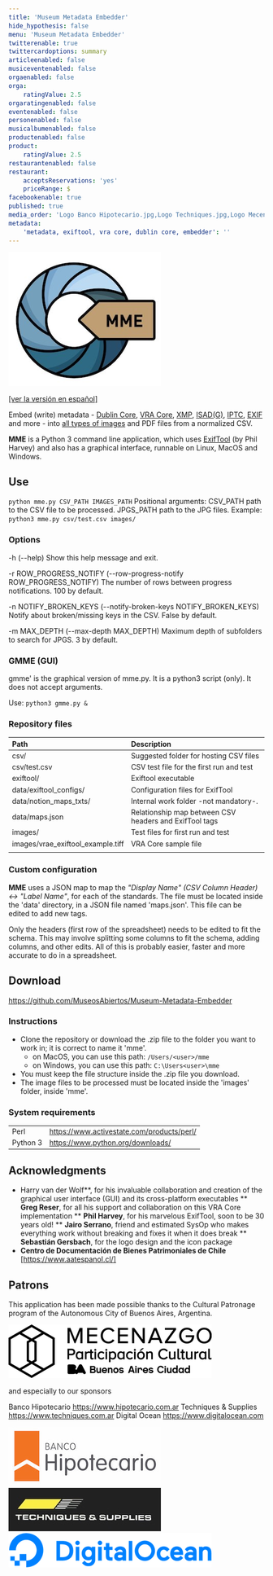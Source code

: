```yaml
---
title: 'Museum Metadata Embedder'
hide_hypothesis: false
menu: 'Museum Metadata Embedder'
twitterenable: true
twittercardoptions: summary
articleenabled: false
musiceventenabled: false
orgaenabled: false
orga:
    ratingValue: 2.5
orgaratingenabled: false
eventenabled: false
personenabled: false
musicalbumenabled: false
productenabled: false
product:
    ratingValue: 2.5
restaurantenabled: false
restaurant:
    acceptsReservations: 'yes'
    priceRange: $
facebookenable: true
published: true
media_order: 'Logo Banco Hipotecario.jpg,Logo Techniques.jpg,Logo Mecenazgo 2021 negro ch.png,DO_Logo_Horizontal_Blue.png'
metadata:
    'metadata, exiftool, vra core, dublin core, embedder': ''
---
```


![mme-logo-300](mme-logo-300.jpg "mme-logo-300")

[[ver la versión en español]](https://docs.museosabiertos.org/es/museum-metadata-embedder)

Embed (write) metadata - [Dublin Core](https://dublincore.org/specifications/dublin-core/), [VRA Core](https://core.vraweb.org/), [XMP](https://www.adobe.com/products/xmp.html), [ISAD(G)](https://www.ica.org/sites/default/files/CBPS_2000_Guidelines_ISAD(G)_Second-edition_EN.pdf), [IPTC](https://iptc.org/standards/photo-metadata/), [EXIF](https://docs.fileformat.com/image/exif/) and more - into [all types of images](https://exiftool.org/#supported) and PDF files from a normalized CSV.

**MME** is a Python 3 command line application, which uses [ExifTool](https://exiftool.org/) (by Phil Harvey) and also has a graphical interface, runnable on Linux, MacOS and Windows.

## Use
<code>python mme.py CSV_PATH IMAGES_PATH</code>
Positional arguments: CSV_PATH path to the CSV file to be processed. JPGS_PATH path to the JPG files.
Example: <code> python3 mme.py csv/test.csv images/</code>

### Options
-h (--help)
    Show this help message and exit.

-r ROW_PROGRESS_NOTIFY (--row-progress-notify ROW_PROGRESS_NOTIFY)
    The number of rows between progress notifications. 100 by default.

-n NOTIFY_BROKEN_KEYS (--notify-broken-keys NOTIFY_BROKEN_KEYS)
    Notify about broken/missing keys in the CSV. False by default.

-m MAX_DEPTH (--max-depth MAX_DEPTH)
    Maximum depth of subfolders to search for JPGS. 3 by default.

### GMME (GUI)
gmme' is the graphical version of mme.py. It is a python3 script (only). It does not accept arguments.

Use:
<code>python3 gmme.py & </code>

### Repository files
| Path                              | Description                                                       |
| :-------------------------------- | :---------------------------------------------------------------- |
| csv/                               | Suggested folder for hosting CSV files                     |
| csv/test.csv                      | CSV test file for the first run and test            |
| exiftool/                          | Exiftool executable                                               |
| data/exiftool_configs/             | Configuration files for ExifTool                           |
| data/notion_maps_txts/             | Internal work folder -not mandatory-.                    |
| data/maps.json                    | Relationship map between CSV headers and ExifTool tags |
| images/                            | Test files for first run and test               |
| images/vrae_exiftool_example.tiff | VRA Core sample file                                       |
|                                   |                                                                   |

### Custom configuration
**MME** uses a JSON map to map the _"Display Name" (CSV Column Header) <-> "Label Name"_, for each of the standards. The file must be located inside the 'data' directory, in a JSON file named 'maps.json'.
This file can be edited to add new tags.

Only the headers (first row of the spreadsheet) needs to be edited to fit the schema. This may involve splitting some columns to fit the schema, adding columns, and other edits. All of this is probably easier, faster and more accurate to do in a spreadsheet.

## Download
https://github.com/MuseosAbiertos/Museum-Metadata-Embedder

### Instructions
* Clone the repository or download the .zip file to the folder you want to work in; it is correct to name it 'mme'.
  * on MacOS, you can use this path: <code>/Users/<user\>/mme</code>
  * on Windows, you can use this path: <code>C:\Users\<user\>\mme</code>
* You must keep the file structure inside the .zip file you download.
* The image files to be processed must be located inside the 'images' folder, inside 'mme'.
    
### System requirements
    
|          |                                             |
| -------- | ------------------------------------------- |
| Perl     | https://www.activestate.com/products/perl/  |
| Python 3 | https://www.python.org/downloads/ |


## Acknowledgments
* Harry van der Wolf**, for his invaluable collaboration and creation of the graphical user interface (GUI) and its cross-platform executables
** **Greg Reser**, for all his support and collaboration on this VRA Core implementation
** **Phil Harvey**, for his marvelous ExifTool, soon to be 30 years old!
** **Jairo Serrano**, friend and estimated SysOp who makes everything work without breaking and fixes it when it does break
** **Sebastián Gersbach**, for the logo design and the icon package
* **Centro de Documentación de Bienes Patrimoniales de Chile** [https://www.aatespanol.cl/]

## Patrons
This application has been made possible thanks to the Cultural Patronage program of the Autonomous City of Buenos Aires, Argentina.

![Logo%20Mecenazgo%202021%20negro%20ch](Logo%20Mecenazgo%202021%20negro%20ch.png "Logo%20Mecenazgo%202021%20negro%20ch")

and especially to our sponsors

Banco Hipotecario https://www.hipotecario.com.ar
Techniques & Supplies https://www.techniques.com.ar
Digital Ocean https://www.digitalocean.com

![Logo%20Banco%20Hipotecario](Logo%20Banco%20Hipotecario.jpg "Logo%20Banco%20Hipotecario")
![Logo%20Techniques](Logo%20Techniques.jpg "Logo%20Techniques")
![DO_Logo_Horizontal_Blue](DO_Logo_Horizontal_Blue.png "DO_Logo_Horizontal_Blue")